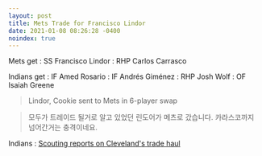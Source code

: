 ```yaml
---
layout: post
title: Mets Trade for Francisco Lindor
date: 2021-01-08 08:26:28 -0400
noindex: true
---
```


Mets get
: SS Francisco Lindor
: RHP Carlos Carrasco

Indians get
: IF Amed Rosario
: IF Andrés Giménez
: RHP Josh Wolf
: OF Isaiah Greene

> Lindor, Cookie sent to Mets in 6-player swap

> 모두가 트레이드 될거로 알고 있었던 린도어가 메츠로 갔습니다. 카라스코까지 넘어간거는 충격이네요.

Indians
: [Scouting reports on Cleveland's trade haul](https://www.mlb.com/indians/news/francisco-lindor-trade-breakdown)
